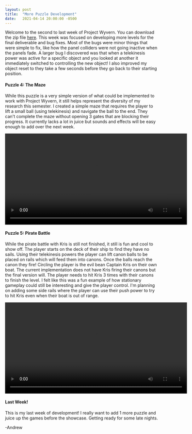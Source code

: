```yaml
---
layout: post
title:  "More Puzzle Development"
date:   2021-04-14 20:00:00 -0500
---
```

<p>Welcome to the second to last week of Project Wyvern. You can download the zip file <a href="https://drive.google.com/file/d/1PRMk9uwcoNwPtlWEC3YU9rmW_ZjfHRnX/view?usp=sharing">here</a>. This week was focused on developing more levels for the final deliverable and bug fixes. Most of the bugs were minor things that were simple to fix, like how the panel colliders were not going inactive when the panels fade. A larger bug I discovered was that when a telekinesis power was active for a specific object and you looked at another it immediately switched to controlling the new object! I also improved my object reset to they take a few seconds before they go back to their starting position.</p>

<h4>Puzzle 4: The Maze</h4>
<p>While this puzzle is a very simple version of what could be implemented to work with Project Wyvern, it still helps represent the diversity of my research this semester. I created a simple maze that requires the player to lift a small ball (using telekinesis) and navigate the ball to the end. They can't complete the maze without opening 3 gates that are blocking their progress. It currently lacks a lot in juice but sounds and effects will be easy enough to add over the next week.</p>

<video width="600" height="auto" controls>
    <source src="{{site.url}}/assets/4_14/maze.mkv" alt="Example of a maze the player completes using telekinesis" type="video/mkv"/>
</video>

<h4>Puzzle 5: Pirate Battle</h4>
<p>While the pirate battle with Kris is still not finished, it still is fun and cool to show off. The player starts on the deck of their ship to find they have no sails. Using their telekinesis powers the player can lift canon balls to be placed on rails which will feed them into canons. Once the balls reach the canon they fire! Circling the player is the evil bean Captain Kris on their own boat. The current implementation does not have Kris firing their canons but the final version will. The player needs to hit Kris 3 times with their canons to finish the level. I felt like this was a fun example of how stationary gameplay could still be interesting and give the player control. I'm planning on adding some side rails where the player can use their push power to try to hit Kris even when their boat is out of range.</p>

<video width="600" height="auto" controls>
    <source src="{{site.url}}/assets/4_14/pirate.mp4" alt="Pirate ship battle between you and a circling boat" type="video/mp4"/>
</video>

<h4>Last Week!</h4>
<p>This is my last week of development! I really want to add 1 more puzzle and juice up the games before the showcase. Getting ready for some late nights.</p>

<p>-Andrew</p>